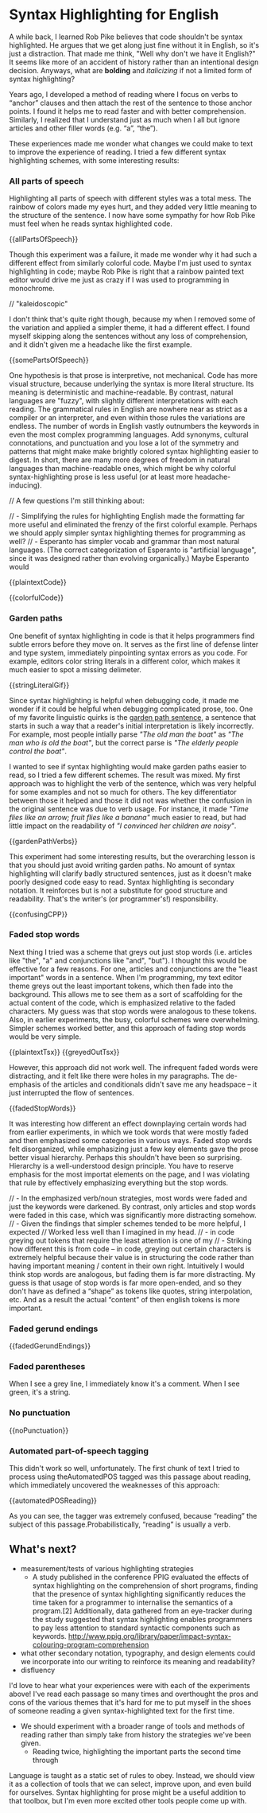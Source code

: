 # Syntax Highlighting for English #

A while back, I learned Rob Pike believes that code shouldn't be syntax highlighted. He argues that we get along just fine without it in English, so it's just a distraction. That made me think, "Well why don't we have it English?" It seems like more of an accident of history rather than an intentional design decision. Anyways, what are **bolding** and *italicizing* if not a limited form of syntax highlighting?

Years ago, I developed a method of reading where I focus on verbs to “anchor” clauses and then attach the rest of the sentence to those anchor points. I found it helps me to read faster and with better comprehension. Similarly, I realized that I understand just as much when I all but ignore articles and other filler words (e.g. “a”, “the”).

These experiences made me wonder what changes we could make to text to improve the experience of reading. I tried a few different syntax highlighting schemes, with some interesting results:

### All parts of speech ###

Highlighting all parts of speech with different styles was a total mess. The rainbow of colors made my eyes hurt, and they added very little meaning to the structure of the sentence. I now have some sympathy for how Rob Pike must feel when he reads syntax highlighted code.

{{allPartsOfSpeech}}

Though this experiment was a failure, it made me wonder why it had such a different effect from similarly colorful code. Maybe I'm just used to syntax highlighting in code; maybe Rob Pike is right that a rainbow painted text editor would drive me just as crazy if I was used to programming in monochrome.

// "kaleidoscopic"

I don't think that's quite right though, because my when I removed some of the variation and applied a simpler theme, it had a different effect. I found myself skipping along the sentences without any loss of comprehension, and it didn't given me a headache like the first example.

{{somePartsOfSpeech}}

One hypothesis is that prose is interpretive, not mechanical. Code has more visual structure, because underlying the syntax is more literal structure. Its meaning is deterministic and machine-readable. By contrast, natural languages are "fuzzy", with slightly different interpretations with each reading. The grammatical rules in English are nowhere near as strict as a compiler or an interpreter, and even within those rules the variations are endless. The number of words in English vastly outnumbers the keywords in even the most complex programming languages. Add synonyms, cultural connotations, and punctuation and you lose a lot of the symmetry and patterns that might make make brightly colored syntax highlighting easier to digest. In short, there are many more degrees of freedom in natural languages than machine-readable ones, which might be why colorful syntax-highlighting prose is less useful (or at least more headache-inducing).

// A few questions I'm still thinking about:

// - Simplifying the rules for highlighting English made the formatting far more useful and eliminated the frenzy of the first colorful example. Perhaps we should apply simpler syntax highlighting themes for programming as well?
// - Esperanto has simpler vocab and grammar than most natural languages. (The correct categorization of Esperanto is "artificial language", since it was designed rather than evolving organically.) Maybe Esperanto would

{{plaintextCode}}

{{colorfulCode}}

### Garden paths ###

One benefit of syntax highlighting in code is that it helps programmers find subtle errors before they move on. It serves as the first line of defense linter and type system, immediately pinpointing syntax errors as you code. For example, editors color string literals in a different color, which makes it much easier to spot a missing delimeter.

{{stringLiteralGif}}

Since syntax highlighting is helpful when debugging code, it made me wonder if it could be helpful when debugging complicated prose, too. One of my favorite linguistic quirks is the [garden path sentence](https://en.wikipedia.org/wiki/Garden_path_sentence), a sentence that starts in such a way that a reader's initial interpretation is likely incorrectly. For example, most people intially parse *"The old man the boat"* as *"The man who is old the boat"*, but the correct parse is *"The elderly people control the boat"*.

I wanted to see if syntax highlighting would make garden paths easier to read, so I tried a few different schemes. The result was mixed. My first approach was to highlight the verb of the sentence, which was very helpful for some examples and not so much for others. The key differentiator between those it helped and those it did not was whether the confusion in the original sentence was due to verb usage. For instance, it made *"Time flies like an arrow; fruit flies like a banana"* much easier to read, but had little impact on the readability of *"I convinced her children are noisy"*.

{{gardenPathVerbs}}

This experiment had some interesting results, but the overarching lesson is that you should just avoid writing garden paths. No amount of syntax highlighting will clarify badly structured sentences, just as it doesn't make poorly designed code easy to read. Syntax highlighting is secondary notation. It reinforces but is not a substitute for good structure and readability. That's the writer's (or programmer's!) responsibility.

{{confusingCPP}}

### Faded stop words ###

Next thing I tried was a scheme that greys out just stop words (i.e. articles like "the", "a" and conjunctions like "and", "but"). I thought this would be effective for a few reasons. For one, articles and conjunctions are the "least important" words in a sentence. When I'm programming, my text editor theme greys out the least important tokens, which then fade into the background. This allows me to see them as a sort of scaffolding for the actual content of the code, which is emphasized relative to the faded characters. My guess was that stop words were analogous to these tokens. Also, in earlier experiments, the busy, colorful schemes were overwhelming. Simpler schemes worked better, and this approach of fading stop words would be very simple.

{{plaintextTsx}}
{{greyedOutTsx}}

However, this approach did not work well. The infrequent faded words were distracting, and it felt like there were holes in my paragraphs. The de-emphasis of the articles and conditionals didn't save me any headspace – it just interrupted the flow of sentences.

{{fadedStopWords}}

It was interesting how different an effect downplaying certain words had from earlier experiments, in which we took words that were mostly faded and then emphasized some categories in various ways. Faded stop words felt disorganized, while emphasizing just a few key elements gave the prose better visual hierarchy. Perhaps this shouldn't have been so surprising. Hierarchy is a well-understood design principle. You have to reserve emphasis for the most importat elements on the page, and I was violating that rule by effectively emphasizing everything but the stop words.

// - In the emphasized verb/noun strategies, most words were faded and just the keywords were darkened. By contrast, only articles and stop words were faded in this case, which was significantly more distracting somehow.
// - Given the findings that simpler schemes tended to be more helpful, I expected
// Worked less well than I imagined in my head.
// - in code greying out tokens that require the least attention is one of my
// - Striking how different this is from code – in code, greying out certain characters is extremely helpful because their value is in structuring the code rather than having important meaning / content in their own right. Intuitively I would think stop words are analogous, but fading them is far more distracting. My guess is that usage of stop words is far more open-ended, and so they don't have as defined a “shape” as tokens like quotes, string interpolation, etc. And as a result the actual “content” of then english tokens is more important.

### Faded gerund endings ###

{{fadedGerundEndings}}

### Faded parentheses ###

When I see a grey line, I immediately know it's a comment. When I see green, it's a string.

### No punctuation ###

{{noPunctuation}}

### Automated part-of-speech tagging ###

This didn't work so well, unfortunately. The first chunk of text I tried to process using theAutomatedPOS tagged was this passage about reading, which immediately uncovered the weaknesses of this approach:

{{automatedPOSReading}}

As you can see, the tagger was extremely confused, because “reading” the subject of this passage.Probabilistically, “reading” is usually a verb.

## What's next? ##

* measurement/tests of various highlighting strategies
    - A study published in the conference PPIG evaluated the effects of syntax highlighting on the comprehension of short programs, finding that the presence of syntax highlighting significantly reduces the time taken for a programmer to internalise the semantics of a program.[2] Additionally, data gathered from an eye-tracker during the study suggested that syntax highlighting enables programmers to pay less attention to standard syntactic components such as keywords. http://www.ppig.org/library/paper/impact-syntax-colouring-program-comprehension
* what other secondary notation, typography, and design elements could we incorporate into our writing to reinforce its meaning and readability?
* disfluency

I'd love to hear what your experiences were with each of the experiments above! I've read each passage so many times and overthought the pros and cons of the various themes that it's hard for me to put myself in the shoes of someone reading a given syntax-highlighted text for the first time.

* We should experiment with a broader range of tools and methods of reading rather than simply take from history the strategies we've been given.
    * Reading twice, highlighting the important parts the second time through

Language is taught as a static set of rules to obey. Instead, we should view it as a collection of tools that we can select, improve upon, and even build for ourselves. Syntax highlighting for prose might be a useful addition to that toolbox, but I'm even more excited other tools people come up with.
